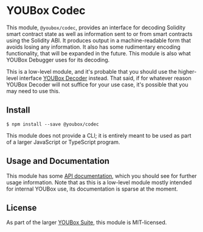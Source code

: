 # YOUBox Codec

This module, `@youbox/codec`, provides an interface for decoding Solidity
smart contract state as well as information sent to or from smart contracts
using the Solidity ABI.  It produces output in a machine-readable form that
avoids losing any information.  It also has some rudimentary encoding
functionality, that will be expanded in the future.  This module is also
what YOUBox Debugger uses for its decoding.

This is a low-level module, and it's probable that you should use the
higher-level interface [YOUBox Decoder](../decoder/) instead.  That said, if
for whatever reason YOUBox Decoder will not suffice for your use case, it's
possible that you may need to use this.

## Install

```
$ npm install --save @youbox/codec
```

This module does not provide a CLI; it is entirely meant to be used as part
of a larger JavaScript or TypeScript program.

## Usage and Documentation

This module has some [API
documentation](https://www.trufflesuite.com/docs/truffle/codec/index.html),
which you should see for further usage information.  Note that as this is a
low-level module mostly intended for internal YOUBox use, its documentation is
sparse at the moment.

## License

As part of the larger [YOUBox Suite](https://github.com/trufflesuite/truffle/),
this module is MIT-licensed.
